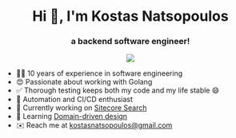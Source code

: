 <h1 align="center">Hi 👋, I'm Kostas Natsopoulos</h1>
<h3 align="center">a backend software engineer!</h3>
<p align="center">
  <a href="#" style="pointer-events: none; color: inherit; text-decoration: none;">
    <img src="https://skillicons.dev/icons?i=linux,bash,go,php,kafka,mongo,mysql,postgres,redis,aws,docker,k8s,grafana&theme=light" />
  </a>
</p>

* 💪🏻  10 years of experience in software engineering
* 😍  Passionate about working with Golang
* ✅  Thorough testing keeps both my code and my life stable 😄
* 🤖  Automation and CI/CD enthusiast
* 🚀  Currently working on [Sitecore Search](https://www.sitecore.com/products/search)
* 🧠  Learning [Domain-driven design](https://en.wikipedia.org/wiki/Domain-driven_design)
* ✉️  Reach me at [kostasnatsopoulos@gmail.com](mailto:kostasnatsopoulos@gmail.com)
